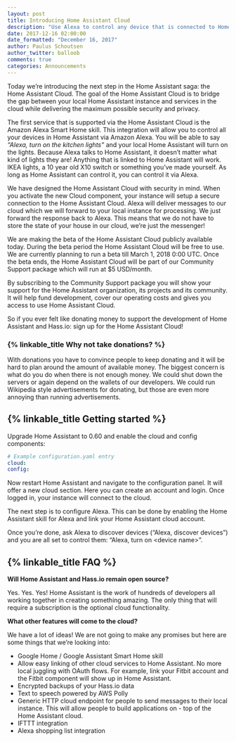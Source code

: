```yaml
---
layout: post
title: Introducing Home Assistant Cloud
description: "Use Alexa to control any device that is connected to Home Assistant."
date: 2017-12-16 02:00:00
date_formatted: "December 16, 2017"
author: Paulus Schoutsen
author_twitter: balloob
comments: true
categories: Announcements
---
```


Today we’re introducing the next step in the Home Assistant saga: the Home Assistant Cloud. The goal of the Home Assistant Cloud is to bridge the gap between your local Home Assistant instance and services in the cloud while delivering the maximum possible security and privacy.

The first service that is supported via the Home Assistant Cloud is the Amazon Alexa Smart Home skill. This integration will allow you to control all your devices in Home Assistant via Amazon Alexa. You will be able to say _“Alexa, turn on the kitchen lights”_ and your local Home Assistant will turn on the lights. Because Alexa talks to Home Assistant, it doesn’t matter what kind of lights they are! Anything that is linked to Home Assistant will work. IKEA lights, a 10 year old X10 switch or something you’ve made yourself. As long as Home Assistant can control it, you can control it via Alexa.

We have designed the Home Assistant Cloud with security in mind. When you activate the new Cloud component, your instance will setup a secure connection to the Home Assistant Cloud. Alexa will deliver messages to our cloud which we will forward to your local instance for processing. We just forward the response back to Alexa. This means that we do not have to store the state of your house in our cloud, we’re just the messenger!

We are making the beta of the Home Assistant Cloud publicly available today. During the beta period the Home Assistant Cloud will be free to use. We are currently planning to run a beta till March 1, 2018 0:00 UTC. Once the beta ends, the Home Assistant Cloud will be part of our Community Support package which will run at $5 USD/month.

By subscribing to the Community Support package you will show your support for the Home Assistant organization, its projects and its community. It will help fund development, cover our operating costs and gives you access to use Home Assistant Cloud.

So if you ever felt like donating money to support the development of Home Assistant and Hass.io: sign up for the Home Assistant Cloud!

### {% linkable_title Why not take donations? %}

With donations you have to convince people to keep donating and it will be hard to plan around the amount of available money. The biggest concern is what do you do when there is not enough money. We could shut down the servers or again depend on the wallets of our developers. We could run Wikipedia style advertisements for donating, but those are even more annoying than running advertisements.

## {% linkable_title Getting started %}

Upgrade Home Assistant to 0.60 and enable the cloud and config components:

```yaml
# Example configuration.yaml entry
cloud:
config:
```

Now restart Home Assistant and navigate to the configuration panel. It will offer a new cloud section. Here you can create an account and login. Once logged in, your instance will connect to the cloud.

The next step is to configure Alexa. This can be done by enabling the Home Assistant skill for Alexa and link your Home Assistant cloud account.

Once you’re done, ask Alexa to discover devices (“Alexa, discover devices”) and you are all set to control them: “Alexa, turn on &lt;device name&gt;”.

## {% linkable_title FAQ %}

**Will Home Assistant and Hass.io remain open source?**

Yes. Yes. Yes! Home Assistant is the work of hundreds of developers all working together in creating something amazing. The only thing that will require a subscription is the optional cloud functionality.

**What other features will come to the cloud?**

We have a lot of ideas! We are not going to make any promises but here are some things that we’re looking into:

- Google Home / Google Assistant Smart Home skill
- Allow easy linking of other cloud services to Home Assistant. No more local juggling with OAuth flows. For example, link your Fitbit account and the Fitbit component will show up in Home Assistant.
- Encrypted backups of your Hass.io data
- Text to speech powered by AWS Polly
- Generic HTTP cloud endpoint for people to send messages to their local instance. This will allow people to build applications on - top of the Home Assistant cloud.
- IFTTT integration
- Alexa shopping list integration
